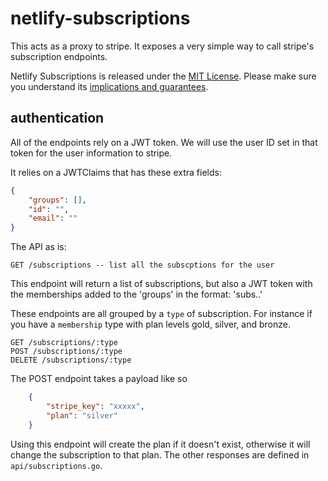 # netlify-subscriptions

This acts as a proxy to stripe. It exposes a very simple way to call stripe's subscription endpoints.

Netlify Subscriptions is released under the [MIT License](LICENSE).
Please make sure you understand its [implications and guarantees](https://writing.kemitchell.com/2016/09/21/MIT-License-Line-by-Line.html).

## authentication
All of the endpoints rely on a JWT token. We will use the user ID set in that token for the user information to stripe.

It relies on a JWTClaims that has these extra fields:

``` json
{
    "groups": [],
    "id": "",
    "email": ""
}
```

The API as is:

    GET /subscriptions -- list all the subscptions for the user

This endpoint will return a list of subscriptions, but also a JWT token with the memberships added to the 'groups'
in the format: 'subs.<type>.<plan>'

These endpoints are all grouped by a `type` of subscription. For instance if you have a `membership` type with
plan levels gold, silver, and bronze.

    GET /subscriptions/:type
    POST /subscriptions/:type
    DELETE /subscriptions/:type

The POST endpoint takes a payload like so

``` json
    {
        "stripe_key": "xxxxx",
        "plan": "silver"
    }
```

Using this endpoint will create the plan if it doesn't exist, otherwise it will change the subscription to that plan.
The other responses are defined in `api/subscriptions.go`.

